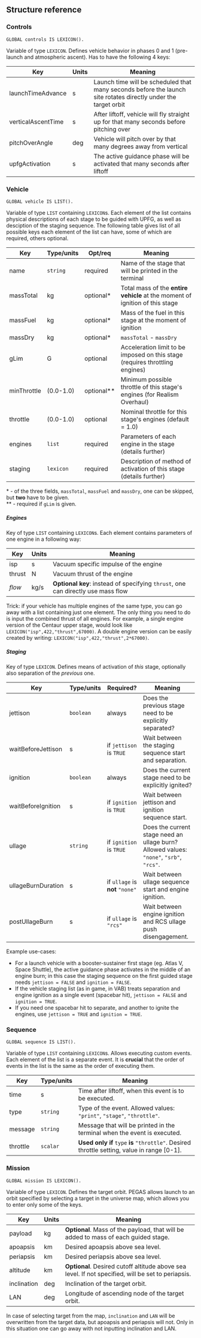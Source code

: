 ## Structure reference

### Controls
`GLOBAL controls IS LEXICON().`

Variable of type `LEXICON`.
Defines vehicle behavior in phases 0 and 1 (pre-launch and atmospheric ascent).
Has to have the following 4 keys:

Key                | Units | Meaning
---                | ---   | ---
launchTimeAdvance  | s     | Launch time will be scheduled that many seconds before the launch site rotates directly under the target orbit
verticalAscentTime | s     | After liftoff, vehicle will fly straight up for that many seconds before pitching over
pitchOverAngle     | deg   | Vehicle will pitch over by that many degrees away from vertical
upfgActivation     | s     | The active guidance phase will be activated that many seconds after liftoff

### Vehicle
`GLOBAL vehicle IS LIST().`

Variable of type `LIST` containing `LEXICON`s.
Each element of the list contains physical descriptions of each stage to be guided with UPFG, as well as desciption of the staging sequence.
The following table gives list of all possible keys each element of the list can have, some of which are required, others optional.

Key         | Type/units | Opt/req   | Meaning
---         | ---        | ---       | ---
name        | `string`   | required  | Name of the stage that will be printed in the terminal
massTotal   | kg         | optional* | Total mass of the **entire vehicle** at the moment of ignition of this stage
massFuel    | kg         | optional* | Mass of the fuel in this stage at the moment of ignition
massDry     | kg         | optional* | `massTotal` - `massDry`
gLim        | G          | optional  | Acceleration limit to be imposed on this stage (requires throttling engines)
minThrottle | (0.0-1.0)  | optional**| Minimum possible throttle of this stage's engines (for Realism Overhaul)
throttle    | (0.0-1.0)  | optional  | Nominal throttle for this stage's engines (default = 1.0)
engines     | `list`     | required  | Parameters of each engine in the stage (details further)
staging     | `lexicon`  | required  | Description of method of activation of this stage (details further)

\* - of the three fields, `massTotal`, `massFuel` and `massDry`, one can be skipped, but **two** have to be given.  
\*\* - required if `gLim` is given.

##### Engines
Key of type `LIST` containing `LEXICON`s.
Each element contains parameters of one engine in a following way:

Key    | Units | Meaning
---    | ---   | ---
isp    | s     | Vacuum specific impulse of the engine
thrust | N     | Vacuum thrust of the engine
*flow* | kg/s  | **Optional key**: instead of specifying `thrust`, one can directly use mass flow

Trick: if your vehicle has multiple engines of the same type, you can go away with a list containing just one element.
The only thing you need to do is input the combined thrust of all engines.
For example, a single engine version of the Centaur upper stage, would look like `LEXICON("isp",422,"thrust",67000)`.
A double engine version can be easily created by writing: `LEXICON("isp",422,"thrust",2*67000)`.

##### Staging
Key of type `LEXICON`.
Defines means of activation of *this* stage, optionally also separation of the *previous* one.

Key                | Type/units | Required?                       | Meaning
---                | ---        | ---                             | ---
jettison           | `boolean`  | always                          | Does the previous stage need to be explicitly separated?
waitBeforeJettison | s          | if `jettison` is `TRUE`         | Wait between the staging sequence start and separation.
ignition           | `boolean`  | always                          | Does the current stage need to be explicitly ignited?
waitBeforeIgnition | s          | if `ignition` is `TRUE`         | Wait between jettison and ignition sequence start.
ullage             | `string`   | if `ignition` is `TRUE`         | Does the current stage need an ullage burn? Allowed values: `"none"`, `"srb"`, `"rcs"`.
ullageBurnDuration | s          | if `ullage` is **not** `"none"` | Wait between ullage sequence start and engine ignition.
postUllageBurn     | s          | if `ullage` is `"rcs"`          | Wait between engine ignition and RCS ullage push disengagement.

Example use-cases:
* For a launch vehicle with a booster-sustainer first stage (eg. Atlas V, Space Shuttle), the active guidance phase activates in the middle of an engine burn; in this case the staging sequence on the first guided stage needs `jettison = FALSE` and `ignition = FALSE`.
* If the vehicle staging list (as in game, in VAB) treats separation and engine ignition as a single event (spacebar hit), `jettison = FALSE` and `ignition = TRUE`.
* If you need one spacebar hit to separate, and another to ignite the engines, use `jettison = TRUE` and `ignition = TRUE`.

### Sequence
`GLOBAL sequence IS LIST().`

Variable of type `LIST` containing `LEXICON`s.
Allows executing custom events.
Each element of the list is a separate event.
It is **crucial** that the order of events in the list is the same as the order of executing them.

Key      | Type/units | Meaning
---      | ---        | ---
time     | s          | Time after liftoff, when this event is to be executed.
type     | `string`   | Type of the event. Allowed values: `"print"`, `"stage"`, `"throttle"`.
message  | `string`   | Message that will be printed in the terminal when the event is executed.
throttle | `scalar`   | **Used only if** `type` **is** `"throttle"`. Desired throttle setting, value in range \[0-1\].

### Mission
`GLOBAL mission IS LEXICON().`

Variable of type `LEXICON`.
Defines the target orbit.
PEGAS allows launch to an orbit specified by selecting a target in the universe map, which allows you to enter only some of the keys.

Key         | Units | Meaning
---         | ---   | ---
payload     | kg    | **Optional**. Mass of the payload, that will be added to mass of each guided stage.
apoapsis    | km    | Desired apoapsis above sea level.
periapsis   | km    | Desired periapsis above sea level.
altitude    | km    | **Optional**. Desired cutoff altitude above sea level. If not specified, will be set to periapsis.
inclination | deg   | Inclination of the target orbit.
LAN         | deg   | Longitude of ascending node of the target orbit.

In case of selecting target from the map, `inclination` and `LAN` will be overwritten from the target data, but apoapsis and periapsis will not.
Only in this situation one can go away with not inputting inclination and LAN.
